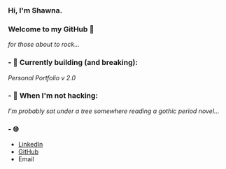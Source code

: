 ### Hi, I'm Shawna. 
### Welcome to my GitHub 🤘
<i> for those about to rock... </i>

### - 🧪 Currently building (and breaking):

<i>Personal Portfolio v 2.0</i>

### - 🌱 When I'm not hacking:

<i>I'm probably sat under a tree somewhere reading a gothic period novel...</i>


### - 🌐 
* <a href="https://www.linkedin.com/in/shawna-chatfield/">LinkedIn</a>
* <a href="https://github.com/schatfield">GitHub</a>
* Email


<!--
**schatfield/schatfield** is a ✨ _special_ ✨ repository because its `README.md` (this file) appears on your GitHub profile.

Here are some ideas to get you started:

- 🔭 I’m currently working on ...
- 🌱 I’m currently learning ...
- 👯 I’m looking to collaborate on ...
- 🤔 I’m looking for help with ...
- 💬 Ask me about ...
- 📫 How to reach me: ...
- 😄 Pronouns: ...
- ⚡ Fun fact: ...
-->
